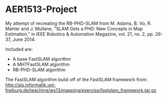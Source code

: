 # AER1513-Project

My attempt of recreating the RB-PHD-SLAM from M. Adams, B. Vo, R. Mahler and J. Mullane, "SLAM Gets a PHD: New Concepts in Map Estimation," in IEEE Robotics & Automation Magazine, vol. 21, no. 2, pp. 26-37, June 2014.

Included are:
- A base FastSLAM algorithm
- A MHTFastSLAM algorithm
- RB-PHD-SLAM algorithm 

The FastSLAM algorithm build off of the FastSLAM framework from: http://ais.informatik.uni-freiburg.de/teaching/ws13/mapping/exercise/fastslam_framework.tar.gz
